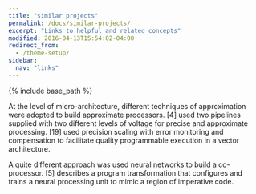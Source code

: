 ```yaml
---
title: "similar projects"
permalink: /docs/similar-projects/
excerpt: "Links to helpful and related concepts"
modified: 2016-04-13T15:54:02-04:00
redirect_from:
  - /theme-setup/
sidebar:
  nav: "links"
---
```


{% include base_path %}

At the level of micro-architecture, different techniques of approximation were adopted to build approximate processors. [4] used two pipelines supplied with two different levels of voltage for precise and approximate processing. [19] used precision scaling with error monitoring and compensation to facilitate quality programmable
 execution in a vector architecture. 

A quite different approach was used neural networks to build a co-processor. [5] describes a program
 transformation that configures and trains a neural processing unit to mimic a region of imperative
 code. 
